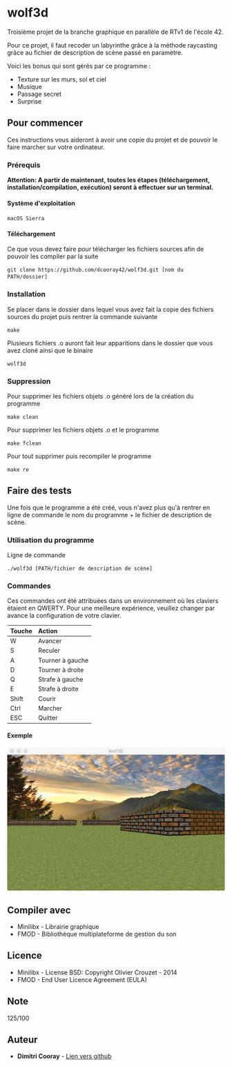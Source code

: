 # wolf3d

Troisième projet de la branche graphique en parallèle de RTv1 de l'école 42.

Pour ce projet, il faut recoder un labyrinthe grâce à la méthode raycasting grâce au fichier de description de scène passé en paramètre.

Voici les bonus qui sont gérés par ce programme :
* Texture sur les murs, sol et ciel
* Musique
* Passage secret
* Surprise

## Pour commencer

Ces instructions vous aideront à avoir une copie du projet et de pouvoir le faire marcher sur votre ordinateur.

### Prérequis

**Attention: A partir de maintenant, toutes les étapes (téléchargement, installation/compilation, exécution) seront à effectuer sur un terminal.**

#### Système d'exploitation

```
macOS Sierra
```

#### Téléchargement

Ce que vous devez faire pour télécharger les fichiers sources afin de pouvoir les compiler par la suite

```
git clone https://github.com/dcooray42/wolf3d.git [nom du PATH/dossier]
```

### Installation

Se placer dans le dossier dans lequel vous avez fait la copie des fichiers sources du projet puis rentrer la commande suivante

```
make
```

Plusieurs fichiers .o auront fait leur apparitions dans le dossier que vous avez cloné ainsi que le binaire

```
wolf3d
```

### Suppression

Pour supprimer les fichiers objets .o généré lors de la création du programme

```
make clean
```

Pour supprimer les fichiers objets .o et le programme

```
make fclean
```

Pour tout supprimer puis recompiler le programme

```
make re
```

## Faire des tests

Une fois que le programme a été créé, vous n'avez plus qu'à rentrer en ligne de commande le nom du programme + le fichier 
de description de scène.

### Utilisation du programme

Ligne de commande

```
./wolf3d [PATH/fichier de description de scène]
```

### Commandes

Ces commandes ont été attribuées dans un environnement où les claviers étaient en QWERTY. Pour une meilleure expérience, 
veuillez changer par avance la configuration de votre clavier.

| Touche |      Action      |
| ------ |:---------------- |
| W      | Avancer          |
| S      | Reculer          |
| A      | Tourner à gauche |
| D      | Tourner à droite |
| Q      | Strafe à gauche  |
| E      | Strafe à droite  |
| Shift  | Courir           |
| Ctrl   | Marcher          |
| ESC    | Quitter          |

#### Exemple
![alt text](https://raw.githubusercontent.com/dcooray42/wolf3d/master/photo/wolf3d.jpeg)

## Compiler avec
* Minilibx - Librairie graphique
* FMOD - Bibliothèque multiplateforme de gestion du son

## Licence
* Minilibx - License BSD: Copyright Olivier Crouzet - 2014
* FMOD - End User Licence Agreement (EULA)

## Note
125/100

## Auteur

* **Dimitri Cooray** - [Lien vers github](https://github.com/dcooray42)
